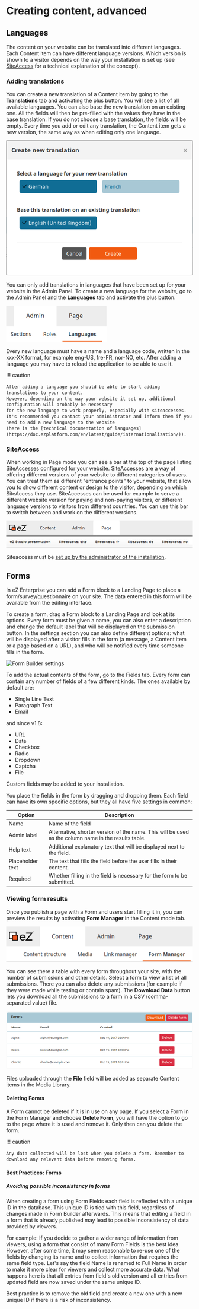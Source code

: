 # Creating content, advanced

## Languages

The content on your website can be translated into different languages. Each Content item can have different language versions.
Which version is shown to a visitor depends on the way your installation is set up
(see [SiteAccess](https://doc.ezplatform.com/en/latest/guide/siteaccess/) for a technical explanation of the concept).

### Adding translations

You can create a new translation of a Content item by going to the **Translations** tab and activating the plus button.
You will see a list of all available languages. You can also base the new translation on an existing one.
All the fields will then be pre-filled with the values they have in the base translation.
If you do not choose a base translation, the fields will be empty. Every time you add or edit any translation,
the Content item gets a new version, the same way as when editing only one language.

![Adding a new translation](img/adding_translation.png "Adding a new translation")

You can only add translations in languages that have been set up for your website in the Admin Panel.
To create a new language for the website, go to the Admin Panel and the **Languages** tab and activate the plus button.

![Language button in the Admin Panel](img/admin_panel_language.png "Language button in the Admin Panel")

Every new language must have a name and a language code, written in the xxx-XX format, for example eng-US, fre-FR, nor-NO, etc.
After adding a language you may have to reload the application to be able to use it.

!!! caution

    After adding a language you should be able to start adding translations to your content.
    However, depending on the way your website it set up, additional configuration will probably be necessary
    for the new language to work properly, especially with siteaccesses.
    It's recommended you contact your administrator and inform them if you need to add a new language to the website
    (here is the [technical documentation of languages](https://doc.ezplatform.com/en/latest/guide/internationalization/)).

### SiteAccess

When working in Page mode you can see a bar at the top of the page listing SiteAccesses configured for your website.
SiteAccesses are a way of offering different versions of your website to different categories of users.
You can treat them as different "entrance points" to your website,
that allow you to show different content or design to the visitor, depending on which SiteAccess they use.
SiteAccesses can be used for example to serve a different website version for paying and non-paying visitors,
or different language versions to visitors from different countries.
You can use this bar to switch between and work on the different versions.

![Top bar with list of siteaccesses](img/siteaccess_bar.png "Top bar with list of SiteAccesses")

Siteaccess must be [set up by the administrator of the installation](https://doc.ezplatform.com/en/latest/guide/siteaccess/).

## Forms

In eZ Enterprise you can add a Form block to a Landing Page to place a form/survey/questionnaire on your site.
The data entered in this form will be available from the editing interface.

To create a form, drag a Form block to a Landing Page and look at its options.
Every form must be given a name, you can also enter a description and change the default label that will be displayed on the submission button.
In the settings section you can also define different options:
what will be displayed after a visitor fills in the form (a message, a Content item or a page based on a URL),
and who will be notified every time someone fills in the form.

![Form Builder settings](img/form_settings.png "Form Builder settings")

To add the actual contents of the form, go to the Fields tab.
Every form can contain any number of fields of a few different kinds. The ones available by default are:

- Single Line Text
- Paragraph Text
- Email

and since v1.8:

- URL
- Date
- Checkbox
- Radio
- Dropdown
- Captcha
- File

Custom fields may be added to your installation.

You place the fields in the form by dragging and dropping them.
Each field can have its own specific options, but they all have five settings in common:

| Option           | Description                                                                                          |
|------------------|------------------------------------------------------------------------------------------------------|
| Name             | Name of the field                                                                                    |
| Admin label      | Alternative, shorter version of the name. This will be used as the column name in the results table. |
| Help text        | Additional explanatory text that will be displayed next to the field.                                |
| Placeholder text | The text that fills the field before the user fills in their content.                                |
| Required         | Whether filling in the field is necessary for the form to be submitted.                              |

### Viewing form results

Once you publish a page with a Form and users start filling it in,
you can preview the results by activating **Form Manager** in the Content mode tab.

![Top bar with Form builder](img/form_builder_in_menu.png "Top bar with Form builder")

You can see there a table with every form throughout your site, with the number of submissions and other details.
Select a form to view a list of all submissions. There you can also delete any submissions
(for example if they were made while testing or contain spam).
The **Download Data** button lets you download all the submissions to a form in a CSV (comma-separated value) file.

![Form results](img/form_results.png "Form results")

Files uploaded through the **File** field will be added as separate Content items in the Media Library.

#### Deleting Forms

A Form cannot be deleted if it is in use on any page. If you select a Form in the Form Manager and choose **Delete Form**,
you will have the option to go to the page where it is used and remove it. Only then can you delete the form.

!!! caution

    Any data collected will be lost when you delete a form. Remember to download any relevant data before removing forms.

#### Best Practices: Forms

##### Avoiding possible inconsistency in forms

When creating a form using Form Fields each field is reflected with a unique ID in the database.
This unique ID is tied with this field, regardless of changes made in Form Builder afterwards.
This means that editing a field in a form that is already published may lead to possible inconsistency of data provided by viewers.

For example: If you decide to gather a wider range of information from viewers, using a form that consist of many Form Fields is the best idea.
However, after some time, it may seem reasonable to re-use one of the fields by changing its name
and to collect information that requires the same field type.
Let's say the field Name is renamed to Full Name in order to make it more clear for viewers and collect more accurate data.
What happens here is that all entries from field's old version and all entries from updated field are now saved under the same unique ID.

Best practice is to remove the old field and create a new one with a new unique ID if there is a risk of inconsistency.

